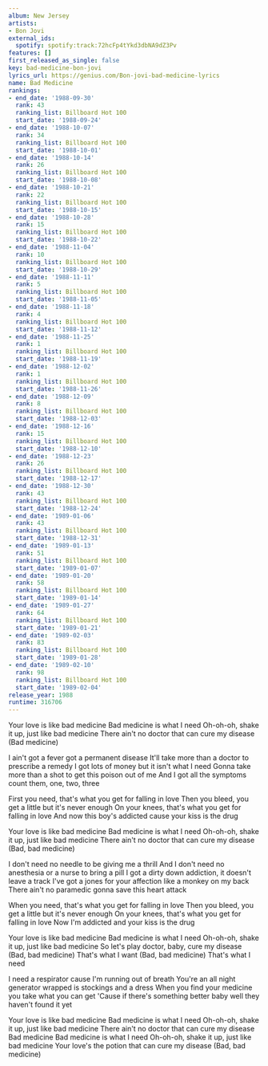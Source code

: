 ```yaml
---
album: New Jersey
artists:
- Bon Jovi
external_ids:
  spotify: spotify:track:72hcFp4tYkd3dbNA9dZ3Pv
features: []
first_released_as_single: false
key: bad-medicine-bon-jovi
lyrics_url: https://genius.com/Bon-jovi-bad-medicine-lyrics
name: Bad Medicine
rankings:
- end_date: '1988-09-30'
  rank: 43
  ranking_list: Billboard Hot 100
  start_date: '1988-09-24'
- end_date: '1988-10-07'
  rank: 34
  ranking_list: Billboard Hot 100
  start_date: '1988-10-01'
- end_date: '1988-10-14'
  rank: 26
  ranking_list: Billboard Hot 100
  start_date: '1988-10-08'
- end_date: '1988-10-21'
  rank: 22
  ranking_list: Billboard Hot 100
  start_date: '1988-10-15'
- end_date: '1988-10-28'
  rank: 15
  ranking_list: Billboard Hot 100
  start_date: '1988-10-22'
- end_date: '1988-11-04'
  rank: 10
  ranking_list: Billboard Hot 100
  start_date: '1988-10-29'
- end_date: '1988-11-11'
  rank: 5
  ranking_list: Billboard Hot 100
  start_date: '1988-11-05'
- end_date: '1988-11-18'
  rank: 4
  ranking_list: Billboard Hot 100
  start_date: '1988-11-12'
- end_date: '1988-11-25'
  rank: 1
  ranking_list: Billboard Hot 100
  start_date: '1988-11-19'
- end_date: '1988-12-02'
  rank: 1
  ranking_list: Billboard Hot 100
  start_date: '1988-11-26'
- end_date: '1988-12-09'
  rank: 8
  ranking_list: Billboard Hot 100
  start_date: '1988-12-03'
- end_date: '1988-12-16'
  rank: 15
  ranking_list: Billboard Hot 100
  start_date: '1988-12-10'
- end_date: '1988-12-23'
  rank: 26
  ranking_list: Billboard Hot 100
  start_date: '1988-12-17'
- end_date: '1988-12-30'
  rank: 43
  ranking_list: Billboard Hot 100
  start_date: '1988-12-24'
- end_date: '1989-01-06'
  rank: 43
  ranking_list: Billboard Hot 100
  start_date: '1988-12-31'
- end_date: '1989-01-13'
  rank: 51
  ranking_list: Billboard Hot 100
  start_date: '1989-01-07'
- end_date: '1989-01-20'
  rank: 58
  ranking_list: Billboard Hot 100
  start_date: '1989-01-14'
- end_date: '1989-01-27'
  rank: 64
  ranking_list: Billboard Hot 100
  start_date: '1989-01-21'
- end_date: '1989-02-03'
  rank: 83
  ranking_list: Billboard Hot 100
  start_date: '1989-01-28'
- end_date: '1989-02-10'
  rank: 98
  ranking_list: Billboard Hot 100
  start_date: '1989-02-04'
release_year: 1988
runtime: 316706
---
```

Your love is like bad medicine
Bad medicine is what I need
Oh-oh-oh, shake it up, just like bad medicine
There ain't no doctor that can cure my disease
(Bad medicine)


I ain't got a fever got a permanent disease
It'll take more than a doctor to prescribe a remedy
I got lots of money but it isn't what I need
Gonna take more than a shot to get this poison out of me
And I got all the symptoms count them, one, two, three


First you need, that's what you get for falling in love
Then you bleed, you get a little but it's never enough
On your knees, that's what you get for falling in love
And now this boy's addicted cause your kiss is the drug


Your love is like bad medicine
Bad medicine is what I need
Oh-oh-oh, shake it up, just like bad medicine
There ain't no doctor that can cure my disease
(Bad, bad medicine)


I don't need no needle to be giving me a thrill
And I don't need no anesthesia or a nurse to bring a pill
I got a dirty down addiction, it doesn't leave a track
I've got a jones for your affection like a monkey on my back
There ain't no paramedic gonna save this heart attack


When you need, that's what you get for falling in love
Then you bleed, you get a little but it's never enough
On your knees, that's what you get for falling in love
Now I'm addicted and your kiss is the drug


Your love is like bad medicine
Bad medicine is what I need
Oh-oh-oh, shake it up, just like bad medicine
So let's play doctor, baby, cure my disease
(Bad, bad medicine) That's what I want
(Bad, bad medicine) That's what I need


I need a respirator cause I'm running out of breath
You're an all night generator wrapped is stockings and a dress
When you find your medicine you take what you can get
'Cause if there's something better baby well they haven't found it yet


Your love is like bad medicine
Bad medicine is what I need
Oh-oh-oh, shake it up, just like bad medicine
There ain't no doctor that can cure my disease
Bad medicine
Bad medicine is what I need
Oh-oh-oh, shake it up, just like bad medicine
Your love's the potion that can cure my disease
(Bad, bad medicine)

